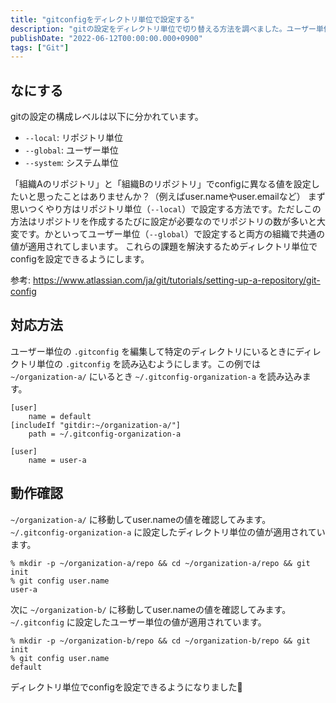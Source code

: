 ```yaml
---
title: "gitconfigをディレクトリ単位で設定する"
description: "gitの設定をディレクトリ単位で切り替える方法を調べました。ユーザー単位の.gitconfigを編集し、特定のディレクトリで異なる設定を適用する手順を解説しました。"
publishDate: "2022-06-12T00:00:00.000+0900"
tags: ["Git"]
---
```


## なにする

gitの設定の構成レベルは以下に分かれています。

- `--local`: リポジトリ単位
- `--global`: ユーザー単位
- `--system`: システム単位

「組織Aのリポジトリ」と「組織Bのリポジトリ」でconfigに異なる値を設定したいと思ったことはありませんか？（例えばuser.nameやuser.emailなど）
まず思いつくやり方はリポジトリ単位（`--local`）で設定する方法です。ただしこの方法はリポジトリを作成するたびに設定が必要なのでリポジトリの数が多いと大変です。かといってユーザー単位（`--global`）で設定すると両方の組織で共通の値が適用されてしまいます。
これらの課題を解決するためディレクトリ単位でconfigを設定できるようにします。

参考: https://www.atlassian.com/ja/git/tutorials/setting-up-a-repository/git-config

## 対応方法

ユーザー単位の `.gitconfig` を編集して特定のディレクトリにいるときにディレクトリ単位の `.gitconfig` を読み込むようにします。この例では `~/organization-a/` にいるとき `~/.gitconfig-organization-a` を読み込みます。

```text title="~/.gitconfig"
[user]
    name = default
[includeIf "gitdir:~/organization-a/"]
  	path = ~/.gitconfig-organization-a
```

```text title="~/.gitconfig-organization-a"
[user]
    name = user-a
```

## 動作確認

`~/organization-a/` に移動してuser.nameの値を確認してみます。`~/.gitconfig-organization-a` に設定したディレクトリ単位の値が適用されています。

```shell
% mkdir -p ~/organization-a/repo && cd ~/organization-a/repo && git init
% git config user.name
user-a
```

次に `~/organization-b/` に移動してuser.nameの値を確認してみます。`~/.gitconfig` に設定したユーザー単位の値が適用されています。

```shell
% mkdir -p ~/organization-b/repo && cd ~/organization-b/repo && git init
% git config user.name
default
```

ディレクトリ単位でconfigを設定できるようになりました🎉
